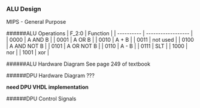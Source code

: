 ### ALU Design
MIPS - General Purpose

######ALU Operations
| F_2:0      | Function           | 
| ---------- | ------------------ | 
| 0000       | A AND B            | 
| 0001       | A OR B             | 
| 0010       | A + B              | 
| 0011       | not used           | 
| 0100       | A AND NOT B        | 
| 0101       | A OR NOT B         | 
| 0110       | A - B              | 
| 0111       | SLT                | 
| 1000       | nor                |
| 1001       | xor                |

######ALU Hardware Diagram
See page 249 of textbook

######DPU Hardware Diagram
???

__need DPU VHDL implementation__

######DPU Control Signals